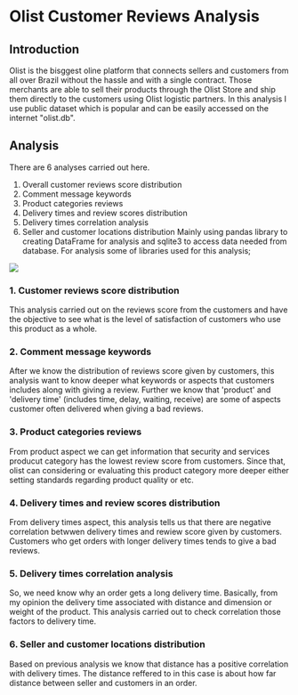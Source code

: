 # Olist Customer Reviews Analysis

## Introduction
Olist is the bisggest oline platform that connects sellers and customers from all over Brazil without the hassle and with a single contract. Those merchants are able to sell their products through the Olist Store and ship them directly to the customers using Olist logistic partners. In this analysis I use public dataset which is popular and can be easily accessed on the internet "olist.db". 

## Analysis
There are 6 analyses carried out here.
1. Overall customer reviews score distribution
2. Comment message keywords
3. Product categories reviews
4. Delivery times and review scores distribution
5. Delivery times correlation analysis
6. Seller and customer locations distribution
Mainly using pandas library to creating DataFrame for analysis and sqlite3 to access data needed from database.
For analysis some of libraries used for this analysis;
<img src="https://github.com/dzakiyma/olist_analysis_reviews/assets/137891087/a3dd149a-0971-4a83-90ff-24532d8ac58e">

### 1. Customer reviews score distribution
This analysis carried out on the reviews score from the customers and have the objective to see what is the level of satisfaction of customers who use this product as a whole.

### 2. Comment message keywords
After we know the distribution of reviews score given by customers, this analysis want to know deeper what keywords or aspects that customers includes along with giving a review. Further we know that 'product' and 'delivery time' (includes time, delay, waiting, receive) are some of aspects customer often delivered when giving a bad reviews.

### 3. Product categories reviews
From product aspect we can get information that security and services producut category has the lowest review score from customers. Since that, olist can considering or evaluating this product category more deeper either setting standards regarding product quality or etc.

### 4. Delivery times and review scores distribution
From delivery times aspect, this analysis tells us that there are negative correlation betwwen delivery times and rewiew score given by customers. Customers who get orders with longer delivery times tends to give a bad reviews.

### 5. Delivery times correlation analysis
So, we need know why an order gets a long delivery time. Basically, from my opinion the delivery time associated with distance and dimension or weight of the product. This analysis carried out to check correlation those factors to delivery time. 

### 6. Seller and customer locations distribution
Based on previous analysis we know that distance has a positive correlation with delivery times. The distance reffered to in this case is about how far distance between seller and customers in an order.
